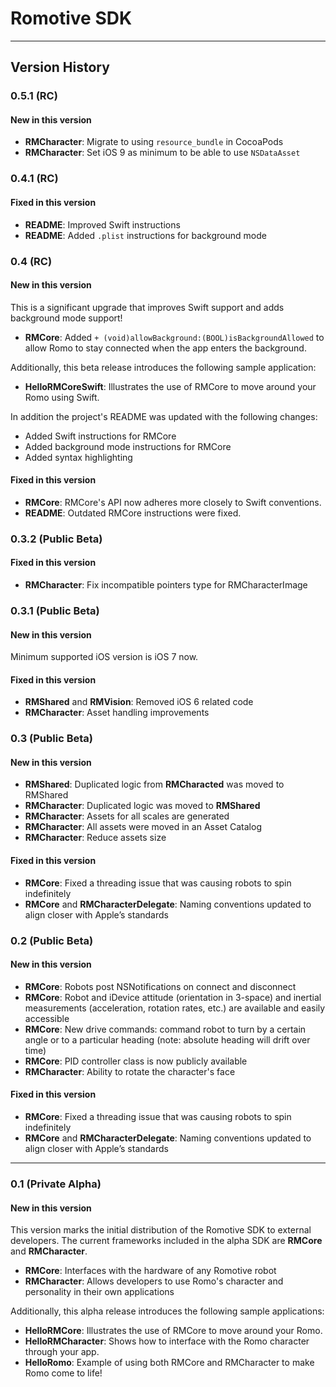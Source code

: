 # Romotive SDK
---
## Version History

### 0.5.1 (RC)
#### New in this version
- **RMCharacter**: Migrate to using `resource_bundle` in CocoaPods
- **RMCharacter**: Set iOS 9 as minimum to be able to use `NSDataAsset`

### 0.4.1 (RC)
#### Fixed in this version
- **README**: Improved Swift instructions
- **README**: Added `.plist` instructions for background mode

### 0.4 (RC)
#### New in this version
This is a significant upgrade that improves Swift support and adds background mode support! 

- **RMCore**: Added `+ (void)allowBackground:(BOOL)isBackgroundAllowed` to allow Romo to stay connected when the app enters the background.

Additionally, this beta release introduces the following sample application:

- **HelloRMCoreSwift**: Illustrates the use of RMCore to move around your Romo using Swift.

In addition the project's README was updated with the following changes:
- Added Swift instructions for RMCore
- Added background mode instructions for RMCore
- Added syntax highlighting

#### Fixed in this version
- **RMCore**: RMCore's API now adheres more closely to Swift conventions. 
- **README**: Outdated RMCore instructions were fixed.

### 0.3.2 (Public Beta)
#### Fixed in this version
- **RMCharacter**: Fix incompatible pointers type for RMCharacterImage

### 0.3.1 (Public Beta)
#### New in this version
Minimum supported iOS version is iOS 7 now.

#### Fixed in this version
- **RMShared** and **RMVision**: Removed iOS 6 related code
- **RMCharacter**: Asset handling improvements

### 0.3 (Public Beta)
#### New in this version
- **RMShared**: Duplicated logic from **RMCharacted** was moved to RMShared
- **RMCharacter**: Duplicated logic was moved to **RMShared**
- **RMCharacter**: Assets for all scales are generated
- **RMCharacter**: All assets were moved in an Asset Catalog
- **RMCharacter**: Reduce assets size

#### Fixed in this version
- **RMCore**: Fixed a threading issue that was causing robots to spin indefinitely
- **RMCore** and **RMCharacterDelegate**: Naming conventions updated to align closer with Apple’s standards

### 0.2 (Public Beta)
#### New in this version
- **RMCore**: Robots post NSNotifications on connect and disconnect
- **RMCore**: Robot and iDevice attitude (orientation in 3-space) and inertial measurements (acceleration, rotation rates, etc.) are available and easily accessible 
- **RMCore**: New drive commands: command robot to turn by a certain angle or to a particular heading (note: absolute heading will drift over time)
- **RMCore**: PID controller class is now publicly available
- **RMCharacter**: Ability to rotate the character's face

#### Fixed in this version
- **RMCore**: Fixed a threading issue that was causing robots to spin indefinitely
- **RMCore** and **RMCharacterDelegate**: Naming conventions updated to align closer with Apple’s standards

---
### 0.1 (Private Alpha)
#### New in this version
This version marks the initial distribution of the Romotive SDK to external developers. The current frameworks included in the alpha SDK are **RMCore** and **RMCharacter**.

- **RMCore**: Interfaces with the hardware of any Romotive robot
- **RMCharacter**: Allows developers to use Romo's character and personality in their own applications

Additionally, this alpha release introduces the following sample applications:

- **HelloRMCore**: Illustrates the use of RMCore to move around your Romo.
- **HelloRMCharacter**: Shows how to interface with the Romo character through your app.
- **HelloRomo**: Example of using both RMCore and RMCharacter to make Romo come to life!
